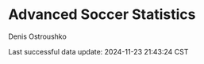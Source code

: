 # Advanced Soccer Statistics
Denis Ostroushko

<!-- gfm -->

Last successful data update: 2024-11-23 21:43:24 CST
